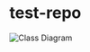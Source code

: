 # test-repo

![Class Diagram](http://www.plantuml.com/plantuml/proxy?src=https://raw.githubusercontent.com/john-casebow-r3/test-repo/blob/master/puml/test.puml)
